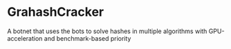 # GrahashCracker
A botnet that uses the bots to solve hashes in multiple algorithms with GPU-acceleration and benchmark-based priority
